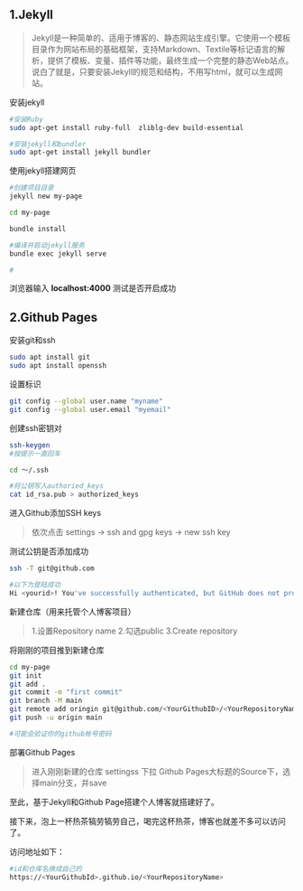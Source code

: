 ﻿## 1.Jekyll

> Jekyll是一种简单的、适用于博客的、静态网站生成引擎。它使用一个模板目录作为网站布局的基础框架，支持Markdown、Textile等标记语言的解析，提供了模板、变量、插件等功能，最终生成一个完整的静态Web站点。说白了就是，只要安装Jekyll的规范和结构，不用写html，就可以生成网站。


安装jekyll
```bash
#安装Ruby
sudo apt-get install ruby-full  zliblg-dev build-essential

#安装jekyll和bundler
sudo apt-get install jekyll bundler

```
使用jekyll搭建网页

```bash
#创建项目目录
jekyll new my-page

cd my-page

bundle install

#编译并启动jekyll服务
bundle exec jekyll serve

#
```
浏览器输入 **localhost:4000** 测试是否开启成功



## 2.Github Pages
安装git和ssh

```bash
sudo apt install git 
sudo apt install openssh
```
设置标识

```bash
git config --global user.name "myname"
git config --global user.email "myemail"
```
创建ssh密钥对

```bash
ssh-keygen
#按提示一直回车

cd ～/.ssh

#将公钥写入authoried_keys
cat id_rsa.pub > authorized_keys
```
进入Github添加SSH keys

> 依次点击
> settings   ->   ssh and gpg keys   ->   new ssh key

测试公钥是否添加成功

```bash
ssh -T git@github.com

#以下为登陆成功
Hi <yourid>! You've successfully authenticated, but GitHub does not provide shell access.

```
新建仓库（用来托管个人博客项目）

> 1.设置Repository name
> 2.勾选public
> 3.Create repository

将刚刚的项目推到新建仓库

```bash
cd my-page
git init
git add .
git commit -m "first commit"
git branch -M main
git remote add oringin git@github.com/<YourGithubID>/<YourRepositoryName>.git
git push -u origin main

#可能会验证你的github帐号密码
```
部署Github Pages

> 进入刚刚新建的仓库
> settingss
> 下拉
> Github Pages大标题的Source下，选择main分支，并save

至此，基于Jekyll和Github Page搭建个人博客就搭建好了。

接下来，泡上一杯热茶犒劳犒劳自己，喝完这杯热茶，博客也就差不多可以访问了。

访问地址如下：

```bash
#id和仓库名换成自己的
https://<YourGithubId>.github.io/<YourRepositoryName>
```

